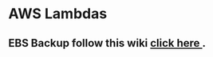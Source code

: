 # AWS Lambdas


## EBS Backup follow this wiki [click here ](https://github.com/khihouston/AWS_Lambda/wiki/Automating-Backups-using-AWS-Lambda).
